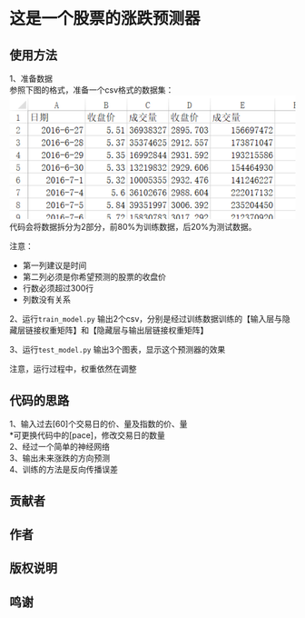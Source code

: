 # 这是一个股票的涨跌预测器

## 使用方法
1、准备数据 <br>
参照下图的格式，准备一个csv格式的数据集：
![Image text](https://github.com/ShXiaoXiong/trading_network/blob/master/20200205095711.png)<br>
代码会将数据拆分为2部分，前80%为训练数据，后20%为测试数据。  

注意：
* 第一列建议是时间
* 第二列必须是你希望预测的股票的收盘价
* 行数必须超过300行
* 列数没有关系

2、运行`train_model.py`
输出2个csv，分别是经过训练数据训练的【输入层与隐藏层链接权重矩阵】和【隐藏层与输出层链接权重矩阵】

3、运行`test_model.py`
输出3个图表，显示这个预测器的效果  
    
注意，运行过程中，权重依然在调整

## 代码的思路
1、输入过去[60]个交易日的价、量及指数的价、量<br>
    *可更换代码中的[pace]，修改交易日的数量<br>
2、经过一个简单的神经网络<br>
3、输出未来涨跌的方向预测<br>
4、训练的方法是反向传播误差<br>

## 贡献者
## 作者
## 版权说明
## 鸣谢
